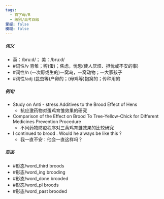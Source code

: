 ```yaml
---
tags:
  - 首字母/B
  - 级别/高考四级
掌握: false
模糊: false
---
```

##### 词义
- 英：/bruːd/； 美：/bruːd/
- #词性/v  育雏；孵(蛋)；焦虑，忧思(使人厌烦、担忧或不安的事)
- #词性/n  (一次孵或生的)一窝鸟，一窝动物；一大家孩子
- #词性/adj  (昆虫等)产卵的；(母鸡等)抱窝的；传种用的
##### 例句
- Study on Anti - stress Additives to the Brood Effect of Hens
	- 抗应激药物对蛋鸡育雏效果的研究
- Comparison of the Effect on Brood To Tree-Yellow-Chick for Different Medicines Prevention Procedure
	- 不同药物防疫程序对三黄鸡育雏效果的比较研究
- I continued to brood . Would he always be like this ?
	- 我一直不安：他会一直这样吗？
##### 形态
- #形态/word_third broods
- #形态/word_ing brooding
- #形态/word_done brooded
- #形态/word_pl broods
- #形态/word_past brooded
